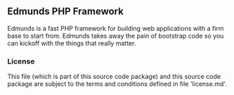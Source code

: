 ## Edmunds PHP Framework

Edmunds is a fast PHP framework for building web applications with a firm base to start from.
Edmunds takes away the pain of bootstrap code so you can kickoff with the things that really matter.

### License

This file (which is part of this source code package) and this source code package are subject to the terms and conditions defined in file 'license.md'.
